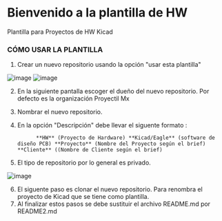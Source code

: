  # Bienvenido a la plantilla de HW
 Plantilla para Proyectos de HW Kicad



 ### CÓMO USAR LA PLANTILLA

1. Crear un nuevo repositorio usando la opción  "usar esta plantilla"
   
![image](https://github.com/ProyectilMx/Template_HW/assets/40368863/341c654a-3348-42ed-98db-744c058c1a64)
![image](https://github.com/ProyectilMx/Template_HW/assets/40368863/26c9e36d-1e7f-42c2-b401-9faec25c2e2e)

2. En la siguiente pantalla escoger el dueño del nuevo repositorio. Por defecto es la organización Proyectil Mx
3. Nombrar el nuevo repositorio.
4. En la opción "Descripción" debe llevar el siguente formato :

             **HW** (Proyecto de Hardware) **Kicad/Eagle** (software de diseño PCB) **Proyecto** (Nombre del Proyecto según el brief) **Cliente** ((Nombre de Cliente según el brief)

5. El tipo de repositorio por lo general es privado.
   
![image](https://github.com/ProyectilMx/Template_HW/assets/40368863/3d10c304-aa65-4403-9a3f-53cb2914e444)

6. El siguente paso es clonar el nuevo repositorio. Para renombra el proyecto de Kicad que se tiene como plantilla.
7. Al finalizar estos pasos se debe sustituir el archivo README.md por README2.md  
